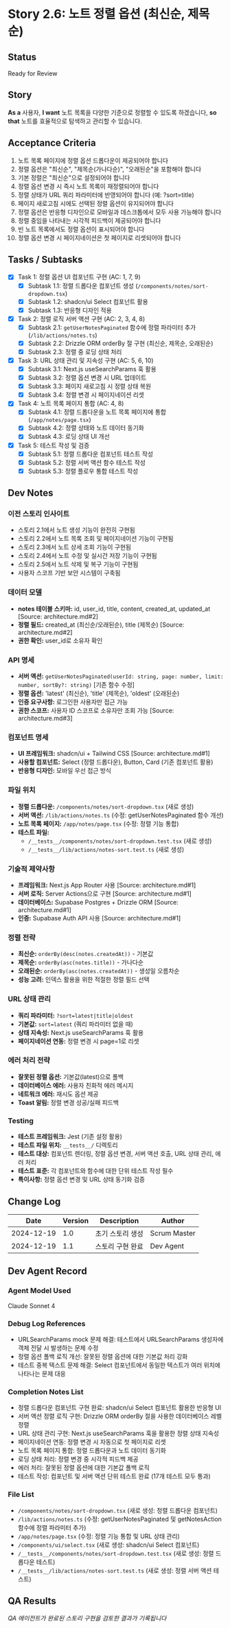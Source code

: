# Story 2.6: 노트 정렬 옵션 (최신순, 제목순)

## Status
Ready for Review

## Story
**As a** 사용자,
**I want** 노트 목록을 다양한 기준으로 정렬할 수 있도록 하겠습니다,
**so that** 노트를 효율적으로 탐색하고 관리할 수 있습니다.

## Acceptance Criteria
1. 노트 목록 페이지에 정렬 옵션 드롭다운이 제공되어야 합니다
2. 정렬 옵션은 "최신순", "제목순(가나다순)", "오래된순"을 포함해야 합니다
3. 기본 정렬은 "최신순"으로 설정되어야 합니다
4. 정렬 옵션 변경 시 즉시 노트 목록이 재정렬되어야 합니다
5. 정렬 상태가 URL 쿼리 파라미터에 반영되어야 합니다 (예: ?sort=title)
6. 페이지 새로고침 시에도 선택된 정렬 옵션이 유지되어야 합니다
7. 정렬 옵션은 반응형 디자인으로 모바일과 데스크톱에서 모두 사용 가능해야 합니다
8. 정렬 중임을 나타내는 시각적 피드백이 제공되어야 합니다
9. 빈 노트 목록에서도 정렬 옵션이 표시되어야 합니다
10. 정렬 옵션 변경 시 페이지네이션은 첫 페이지로 리셋되어야 합니다

## Tasks / Subtasks
- [x] Task 1: 정렬 옵션 UI 컴포넌트 구현 (AC: 1, 7, 9)
  - [x] Subtask 1.1: 정렬 드롭다운 컴포넌트 생성 (`/components/notes/sort-dropdown.tsx`)
  - [x] Subtask 1.2: shadcn/ui Select 컴포넌트 활용
  - [x] Subtask 1.3: 반응형 디자인 적용
- [x] Task 2: 정렬 로직 서버 액션 구현 (AC: 2, 3, 4, 8)
  - [x] Subtask 2.1: `getUserNotesPaginated` 함수에 정렬 파라미터 추가 (`/lib/actions/notes.ts`)
  - [x] Subtask 2.2: Drizzle ORM orderBy 절 구현 (최신순, 제목순, 오래된순)
  - [x] Subtask 2.3: 정렬 중 로딩 상태 처리
- [x] Task 3: URL 상태 관리 및 지속성 구현 (AC: 5, 6, 10)
  - [x] Subtask 3.1: Next.js useSearchParams 훅 활용
  - [x] Subtask 3.2: 정렬 옵션 변경 시 URL 업데이트
  - [x] Subtask 3.3: 페이지 새로고침 시 정렬 상태 복원
  - [x] Subtask 3.4: 정렬 변경 시 페이지네이션 리셋
- [x] Task 4: 노트 목록 페이지 통합 (AC: 4, 8)
  - [x] Subtask 4.1: 정렬 드롭다운을 노트 목록 페이지에 통합 (`/app/notes/page.tsx`)
  - [x] Subtask 4.2: 정렬 상태와 노트 데이터 동기화
  - [x] Subtask 4.3: 로딩 상태 UI 개선
- [x] Task 5: 테스트 작성 및 검증
  - [x] Subtask 5.1: 정렬 드롭다운 컴포넌트 테스트 작성
  - [x] Subtask 5.2: 정렬 서버 액션 함수 테스트 작성
  - [x] Subtask 5.3: 정렬 플로우 통합 테스트 작성

## Dev Notes

### 이전 스토리 인사이트
- 스토리 2.1에서 노트 생성 기능이 완전히 구현됨
- 스토리 2.2에서 노트 목록 조회 및 페이지네이션 기능이 구현됨
- 스토리 2.3에서 노트 상세 조회 기능이 구현됨
- 스토리 2.4에서 노트 수정 및 실시간 저장 기능이 구현됨
- 스토리 2.5에서 노트 삭제 및 복구 기능이 구현됨
- 사용자 스코프 기반 보안 시스템이 구축됨

### 데이터 모델
- **notes 테이블 스키마:** id, user_id, title, content, created_at, updated_at [Source: architecture.md#2]
- **정렬 필드:** created_at (최신순/오래된순), title (제목순) [Source: architecture.md#2]
- **권한 확인:** user_id로 소유자 확인

### API 명세
- **서버 액션:** `getUserNotesPaginated(userId: string, page: number, limit: number, sortBy?: string)` [기존 함수 수정]
- **정렬 옵션:** 'latest' (최신순), 'title' (제목순), 'oldest' (오래된순)
- **인증 요구사항:** 로그인한 사용자만 접근 가능
- **권한 스코프:** 사용자 ID 스코프로 소유자만 조회 가능 [Source: architecture.md#3]

### 컴포넌트 명세
- **UI 프레임워크:** shadcn/ui + Tailwind CSS [Source: architecture.md#1]
- **사용할 컴포넌트:** Select (정렬 드롭다운), Button, Card (기존 컴포넌트 활용)
- **반응형 디자인:** 모바일 우선 접근 방식

### 파일 위치
- **정렬 드롭다운:** `/components/notes/sort-dropdown.tsx` (새로 생성)
- **서버 액션:** `/lib/actions/notes.ts` (수정: getUserNotesPaginated 함수 개선)
- **노트 목록 페이지:** `/app/notes/page.tsx` (수정: 정렬 기능 통합)
- **테스트 파일:**
  - `/__tests__/components/notes/sort-dropdown.test.tsx` (새로 생성)
  - `/__tests__/lib/actions/notes-sort.test.ts` (새로 생성)

### 기술적 제약사항
- **프레임워크:** Next.js App Router 사용 [Source: architecture.md#1]
- **서버 로직:** Server Actions으로 구현 [Source: architecture.md#1]
- **데이터베이스:** Supabase Postgres + Drizzle ORM [Source: architecture.md#1]
- **인증:** Supabase Auth API 사용 [Source: architecture.md#1]

### 정렬 전략
- **최신순:** `orderBy(desc(notes.createdAt))` - 기본값
- **제목순:** `orderBy(asc(notes.title))` - 가나다순
- **오래된순:** `orderBy(asc(notes.createdAt))` - 생성일 오름차순
- **성능 고려:** 인덱스 활용을 위한 적절한 정렬 필드 선택

### URL 상태 관리
- **쿼리 파라미터:** `?sort=latest|title|oldest`
- **기본값:** `sort=latest` (쿼리 파라미터 없을 때)
- **상태 지속성:** Next.js useSearchParams 훅 활용
- **페이지네이션 연동:** 정렬 변경 시 page=1로 리셋

### 에러 처리 전략
- **잘못된 정렬 옵션:** 기본값(latest)으로 폴백
- **데이터베이스 에러:** 사용자 친화적 에러 메시지
- **네트워크 에러:** 재시도 옵션 제공
- **Toast 알림:** 정렬 변경 성공/실패 피드백

### Testing
- **테스트 프레임워크:** Jest (기존 설정 활용)
- **테스트 파일 위치:** `__tests__/` 디렉토리
- **테스트 대상:** 컴포넌트 렌더링, 정렬 옵션 변경, 서버 액션 호출, URL 상태 관리, 에러 처리
- **테스트 표준:** 각 컴포넌트와 함수에 대한 단위 테스트 작성 필수
- **특이사항:** 정렬 옵션 변경 및 URL 상태 동기화 검증

## Change Log
| Date | Version | Description | Author |
|------|---------|-------------|---------|
| 2024-12-19 | 1.0 | 초기 스토리 생성 | Scrum Master |
| 2024-12-19 | 1.1 | 스토리 구현 완료 | Dev Agent |

## Dev Agent Record

### Agent Model Used
Claude Sonnet 4

### Debug Log References
- URLSearchParams mock 문제 해결: 테스트에서 URLSearchParams 생성자에 객체 전달 시 발생하는 문제 수정
- 정렬 옵션 폴백 로직 개선: 잘못된 정렬 옵션에 대한 기본값 처리 강화
- 테스트 중복 텍스트 문제 해결: Select 컴포넌트에서 동일한 텍스트가 여러 위치에 나타나는 문제 대응

### Completion Notes List
- 정렬 드롭다운 컴포넌트 구현 완료: shadcn/ui Select 컴포넌트 활용한 반응형 UI
- 서버 액션 정렬 로직 구현: Drizzle ORM orderBy 절을 사용한 데이터베이스 레벨 정렬
- URL 상태 관리 구현: Next.js useSearchParams 훅을 활용한 정렬 상태 지속성
- 페이지네이션 연동: 정렬 변경 시 자동으로 첫 페이지로 리셋
- 노트 목록 페이지 통합: 정렬 드롭다운과 노트 데이터 동기화
- 로딩 상태 처리: 정렬 변경 중 시각적 피드백 제공
- 에러 처리: 잘못된 정렬 옵션에 대한 기본값 폴백 로직
- 테스트 작성: 컴포넌트 및 서버 액션 단위 테스트 완료 (17개 테스트 모두 통과)

### File List
- `/components/notes/sort-dropdown.tsx` (새로 생성: 정렬 드롭다운 컴포넌트)
- `/lib/actions/notes.ts` (수정: getUserNotesPaginated 및 getNotesAction 함수에 정렬 파라미터 추가)
- `/app/notes/page.tsx` (수정: 정렬 기능 통합 및 URL 상태 관리)
- `/components/ui/select.tsx` (새로 생성: shadcn/ui Select 컴포넌트)
- `/__tests__/components/notes/sort-dropdown.test.tsx` (새로 생성: 정렬 드롭다운 테스트)
- `/__tests__/lib/actions/notes-sort.test.ts` (새로 생성: 정렬 서버 액션 테스트)

## QA Results
*QA 에이전트가 완료된 스토리 구현을 검토한 결과가 기록됩니다*
